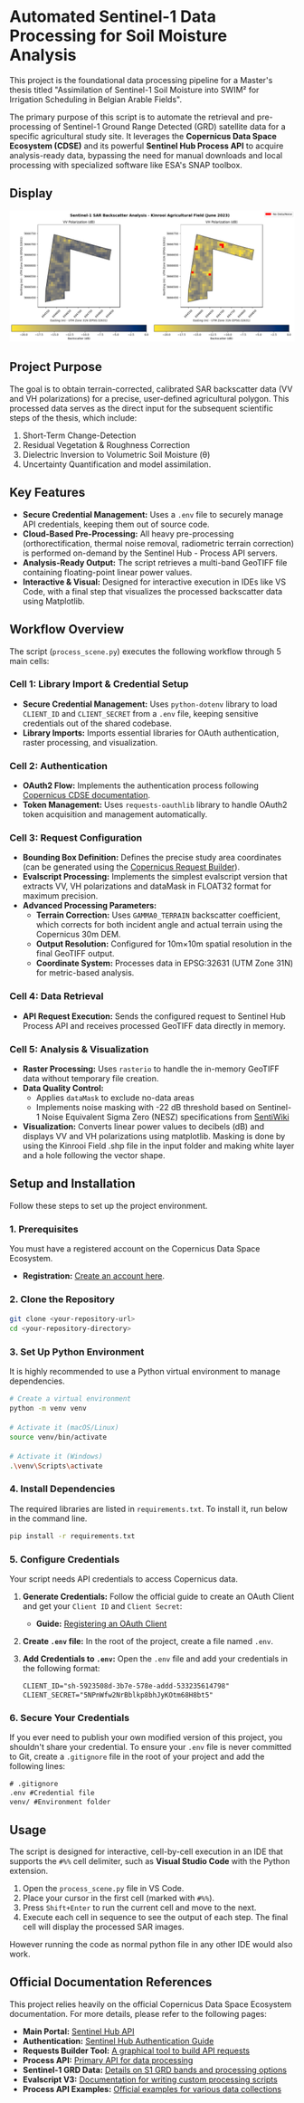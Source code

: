 # Automated Sentinel-1 Data Processing for Soil Moisture Analysis

This project is the foundational data processing pipeline for a Master's thesis titled "Assimilation of Sentinel-1 Soil Moisture into SWIM² for Irrigation Scheduling in Belgian Arable Fields".

The primary purpose of this script is to automate the retrieval and pre-processing of Sentinel-1 Ground Range Detected (GRD) satellite data for a specific agricultural study site. It leverages the **Copernicus Data Space Ecosystem (CDSE)** and its powerful **Sentinel Hub Process API** to acquire analysis-ready data, bypassing the need for manual downloads and local processing with specialized software like ESA's SNAP toolbox.

## Display

![Output](output/Output.png)

## Project Purpose

The goal is to obtain terrain-corrected, calibrated SAR backscatter data (VV and VH polarizations) for a precise, user-defined agricultural polygon. This processed data serves as the direct input for the subsequent scientific steps of the thesis, which include:
1.  Short-Term Change-Detection
2.  Residual Vegetation & Roughness Correction
3.  Dielectric Inversion to Volumetric Soil Moisture (θ)
4.  Uncertainty Quantification and model assimilation.

## Key Features

-   **Secure Credential Management:** Uses a `.env` file to securely manage API credentials, keeping them out of source code.
-   **Cloud-Based Pre-Processing:** All heavy pre-processing (orthorectification, thermal noise removal, radiometric terrain correction) is performed on-demand by the Sentinel Hub - Process API servers.
-   **Analysis-Ready Output:** The script retrieves a multi-band GeoTIFF file containing floating-point linear power values.
-   **Interactive & Visual:** Designed for interactive execution in IDEs like VS Code, with a final step that visualizes the processed backscatter data using Matplotlib.

## Workflow Overview

The script (`process_scene.py`) executes the following workflow through 5 main cells:

### Cell 1: Library Import & Credential Setup
-  **Secure Credential Management:** Uses `python-dotenv` library to load `CLIENT_ID` and `CLIENT_SECRET` from a `.env` file, keeping sensitive credentials out of the shared codebase.
-  **Library Imports:** Imports essential libraries for OAuth authentication, raster processing, and visualization.

### Cell 2: Authentication
-  **OAuth2 Flow:** Implements the authentication process following [Copernicus CDSE documentation](https://documentation.dataspace.copernicus.eu/APIs/SentinelHub/Overview/Authentication.html).
-  **Token Management:** Uses `requests-oauthlib` library to handle OAuth2 token acquisition and management automatically.

### Cell 3: Request Configuration  
-  **Bounding Box Definition:** Defines the precise study area coordinates (can be generated using the [Copernicus Request Builder](https://documentation.dataspace.copernicus.eu/APIs/SentinelHub/UserGuides/BeginnersGuide.html#requests-builder)).
-  **Evalscript Processing:** Implements the simplest evalscript version that extracts VV, VH polarizations and dataMask in FLOAT32 format for maximum precision.
-  **Advanced Processing Parameters:**
    -   **Terrain Correction:** Uses `GAMMA0_TERRAIN` backscatter coefficient, which corrects for both incident angle and actual terrain using the Copernicus 30m DEM.
    -   **Output Resolution:** Configured for 10m×10m spatial resolution in the final GeoTIFF output.
    -   **Coordinate System:** Processes data in EPSG:32631 (UTM Zone 31N) for metric-based analysis.

### Cell 4: Data Retrieval
-  **API Request Execution:** Sends the configured request to Sentinel Hub Process API and receives processed GeoTIFF data directly in memory.

### Cell 5: Analysis & Visualization  
-  **Raster Processing:** Uses `rasterio` to handle the in-memory GeoTIFF data without temporary file creation.
-  **Data Quality Control:** 
    -   Applies `dataMask` to exclude no-data areas
    -   Implements noise masking with -22 dB threshold based on Sentinel-1 Noise Equivalent Sigma Zero (NESZ) specifications from [SentiWiki](https://sentiwiki.copernicus.eu/web/s1-mission)
-  **Visualization:** Converts linear power values to decibels (dB) and displays VV and VH polarizations using matplotlib. Masking is done by using the Kinrooi Field .shp file in the input folder and making white layer and a hole following the vector shape.

## Setup and Installation

Follow these steps to set up the project environment.

### 1. Prerequisites

You must have a registered account on the Copernicus Data Space Ecosystem.
-   **Registration:** [Create an account here](https://documentation.dataspace.copernicus.eu/Registration.html).

### 2. Clone the Repository

```bash
git clone <your-repository-url>
cd <your-repository-directory>
```

### 3. Set Up Python Environment

It is highly recommended to use a Python virtual environment to manage dependencies.

```bash
# Create a virtual environment
python -m venv venv

# Activate it (macOS/Linux)
source venv/bin/activate

# Activate it (Windows)
.\venv\Scripts\activate
```

### 4. Install Dependencies

The required libraries are listed in `requirements.txt`. To install it, run below in the command line.

```bash
pip install -r requirements.txt
```

### 5. Configure Credentials

Your script needs API credentials to access Copernicus data.

1.  **Generate Credentials:** Follow the official guide to create an OAuth Client and get your `Client ID` and `Client Secret`:
    -   **Guide:** [Registering an OAuth Client](https://documentation.dataspace.copernicus.eu/APIs/SentinelHub/Overview/Authentication.html#registering-oauth-client)

2.  **Create `.env` file:** In the root of the project, create a file named `.env`.

3.  **Add Credentials to `.env`:** Open the `.env` file and add your credentials in the following format:
    ```
    CLIENT_ID="sh-5923508d-3b7e-578e-addd-533235614798"
    CLIENT_SECRET="5NPnWfw2NrBblkp8bhJyKOtm68H8bt5"
    ```

### 6. Secure Your Credentials

If you ever need to publish your own modified version of this project, you shouldn't share your credential. To ensure your `.env` file is never committed to Git, create a `.gitignore` file in the root of your project and add the following lines:

```
# .gitignore
.env #Credential file
venv/ #Environment folder
```

## Usage

The script is designed for interactive, cell-by-cell execution in an IDE that supports the `#%%` cell delimiter, such as **Visual Studio Code** with the Python extension.

1.  Open the `process_scene.py` file in VS Code.
2.  Place your cursor in the first cell (marked with `#%%`).
3.  Press `Shift+Enter` to run the current cell and move to the next.
4.  Execute each cell in sequence to see the output of each step. The final cell will display the processed SAR images.

However running the code as normal python file in any other IDE would also work.

## Official Documentation References

This project relies heavily on the official Copernicus Data Space Ecosystem documentation. For more details, please refer to the following pages:

-   **Main Portal:** [Sentinel Hub API](https://documentation.dataspace.copernicus.eu/APIs/SentinelHub.html/)
-   **Authentication:** [Sentinel Hub Authentication Guide](https://documentation.dataspace.copernicus.eu/APIs/SentinelHub/Overview/Authentication.html)
-   **Requests Builder Tool:** [A graphical tool to build API requests](https://documentation.dataspace.copernicus.eu/APIs/SentinelHub/UserGuides/BeginnersGuide.html#requests-builder)
-   **Process API:** [Primary API for data processing](https://documentation.dataspace.copernicus.eu/APIs/SentinelHub/Process.html)
-   **Sentinel-1 GRD Data:** [Details on S1 GRD bands and processing options](https://documentation.dataspace.copernicus.eu/APIs/SentinelHub/Data/S1GRD.html)
-   **Evalscript V3:** [Documentation for writing custom processing scripts](https://documentation.dataspace.copernicus.eu/APIs/SentinelHub/Evalscript/V3.html)
-   **Process API Examples:** [Official examples for various data collections](https://documentation.dataspace.copernicus.eu/APIs/SentinelHub/Process/Examples/S1GRD.html)